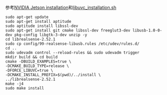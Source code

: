 参考[NVIDIA Jetson installation](https://dev.intelrealsense.com/docs/nvidia-jetson-tx2-installation)和[libuvc_installation.sh](https://github.com/IntelRealSense/librealsense/blob/master/scripts/libuvc_installation.sh)
```
sudo apt-get update
sudo apt-get install aptitude
sudo aptitude install libssl-dev
sudo apt-get install git cmake libssl-dev freeglut3-dev libusb-1.0-0-dev pkg-config libgtk-3-dev unzip -y
cd librealsense-2.52.1
sudo cp config/99-realsense-libusb.rules /etc/udev/rules.d/
cd ..
sudo udevadm control --reload-rules && sudo udevadm trigger
mkdir build && cd build
cmake -DBUILD_EXAMPLES=true \
-DCMAKE_BUILD_TYPE=release \
-DFORCE_LIBUVC=true \
-DCMAKE_INSTALL_PREFIX=$(pwd)/../install \
../librealsense-2.52.1
make -j4
sudo make install
```
